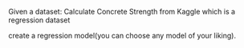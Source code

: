 Given a dataset: Calculate Concrete Strength from Kaggle
which is a regression dataset

create a regression model(you can choose any model of your liking). 
